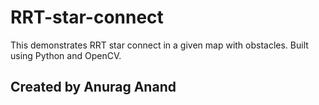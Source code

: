 # RRT-star-connect
This demonstrates RRT star connect in a given map with obstacles. Built using Python and OpenCV.
## Created by Anurag Anand
